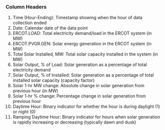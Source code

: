 ### Column Headers

1. Time (Hour-Ending): Timestamp showing when the hour of data collection ended
2. Date: Calendar date of the data point
3. ERCOT.LOAD: Total electricity demand/load in the ERCOT system (in MW)
4. ERCOT.PVGR.GEN: Solar energy generation in the ERCOT system (in MW)
5. Total Solar Installed, MW: Total solar capacity installed in the system (in MW)
6. Solar Output, % of Load: Solar generation as a percentage of total electricity demand
7. Solar Output, % of Installed: Solar generation as a percentage of total installed solar capacity (capacity factor)
8. Solar 1-hr MW change: Absolute change in solar generation from previous hour (in MW)
9. Solar 1-hr % change: Percentage change in solar generation from previous hour
10. Daytime Hour: Binary indicator for whether the hour is during daylight (1) or night (0)
11. Ramping Daytime Hour: Binary indicator for hours when solar generation is rapidly increasing or decreasing (typically dawn and dusk)